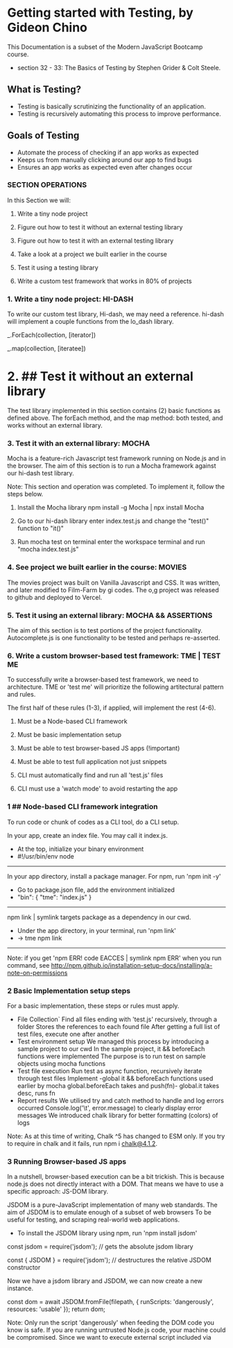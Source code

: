 # Getting started with Testing, by Gideon Chino

This Documentation is a subset of the Modern JavaScript Bootcamp course.
- section 32 - 33: The Basics of Testing by Stephen Grider & Colt Steele. 

## What is Testing?
- Testing is basically scrutinizing the functionality of an application.
- Testing is recursively automating this process to improve performance.

## Goals of Testing
- Automate the process of checking if an app works as expected
- Keeps us from manually clicking around our app to find bugs
- Ensures an app works as expected even after changes occur


### SECTION OPERATIONS
In this Section we will:

1. Write a tiny node project
2. Figure out how to test it without an external testing library
3. Figure out how to test it with an external testing library

4. Take a look at a project we built earlier in the course
5. Test it using a testing library

6. Write a custom test framework that works in 80% of projects


### 1. Write a tiny node project: HI-DASH  
To write our custom test library, Hi-dash, we may need a reference.
hi-dash will implement a couple functions from the lo_dash library.

  _.ForEach(collection, [iterator])

  _.map(collection, [iteratee])


# 2. ## Test it without an external library
The test library implemented in this section contains (2) basic functions as defined above.
The forEach method, and the map method: both tested, and works without an external library.


### 3. Test it with an external library: MOCHA
Mocha is a feature-rich Javascript test framework running on Node.js and in the browser.
The aim of this section is to run a Mocha framework against our hi-dash test library.

Note:
This section and operation was completed. To implement it, follow the steps below.

1. Install the Mocha library
npm install -g Mocha | npx install Mocha

2. Go to our hi-dash library
enter index.test.js and change the "test()" function to "it()"

3. Run mocha test on terminal
enter the workspace terminal and run "mocha index.test.js"


### 4. See project we built earlier in the course: MOVIES
The movies project was built on Vanilla Javascript and CSS. 
It was written, and later modified to Film-Farm by gi codes.
The o,g project was released to github and deployed to Vercel.


### 5. Test it using an external library: MOCHA && ASSERTIONS
The aim of this section is to test portions of the project functionality.
Autocomplete.js is one functionality to be tested and perhaps re-asserted.


### 6. Write a custom browser-based test framework: TME | TEST ME
To successfully write a browser-based test framework, we need to architecture.
TME or 'test me' will prioritize the following artitectural pattern and rules.

The first half of these rules (1-3), if applied, will implement the rest (4-6).

1. Must be a Node-based CLI framework
2. Must be basic implementation setup
3. Must be able to test browser-based JS apps (!important)

4. Must be able to test full application not just snippets
6. CLI must automatically find and run all 'test.js' files
5. CLI must use a 'watch mode' to avoid restarting the app


### 1 ## Node-based CLI framework integration
To run code or chunk of codes as a CLI tool, do a CLI setup.

In your app, create an index file. You may call it index.js.

* At the top, initialize your binary environment
* #!/usr/bin/env node
________________________________________________

In your app directory, install a package manager. 
For npm, run 'npm init -y'

* Go to package.json file, add the environment initialized
* "bin": { "tme": "index.js" }
__________________________________________________________

npm link | symlink targets package as a dependency in our cwd.

* Under the app directory, in your terminal, run 'npm link'
* -> tme npm link
___________________________________________________________

Note: 
if you get 'npm ERR! code EACCES | symlink npm ERR' when you run command, see
http://npm.github.io/installation-setup-docs/installing/a-note-on-permissions


### 2 Basic Implementation setup steps
For a basic implementation, these steps or rules must apply.

* File Collection`
Find all files ending with 'test.js' recursively, through a folder
Stores the references to each found file
After getting a full list of test files, execute one after another
* Test environment setup 
We managed this process by introducing a sample project to our cwd
In the sample project, it && beforeEach functions were implemented
The purpose is to run test on sample objects using mocha functions 
* Test file execution
Run test as async function, recursively iterate through test files 
Implement -global it && beforeEach functions used earlier by mocha
global.beforeEach takes and push(fn)- global.it takes desc, runs fn
* Report results
We utilised try and catch method to handle and log errors occurred
Console.log('\t', error.message) to clearly display error messages
We introduced chalk library for better formatting (colors) of logs

Note: As at this time of writing, Chalk ^5 has changed to ESM only. 
If you try to require in chalk and it fails, run npm i chalk@4.1.2.


### 3 Running Browser-based JS apps
In a nutshell, browser-based execution can be a bit trickish.
This is because node.js does not directly interact with a DOM.
That means we have to use a specific approach: JS-DOM library.

JSDOM is a pure-JavaScript implementation of many web standards.
The aim of JSDOM is to emulate enough of a subset of web browsers 
To be useful for testing, and scraping real-world web applications.

* To install the JSDOM library using npm, run 'npm install jsdom'
  
const jsdom = require('jsdom'); 
// gets the absolute jsdom library

const { JSDOM } = require('jsdom'); 
// destructures the relative JSDOM constructor

Now we have a jsdom library and JSDOM, we can now create a new instance.

  const dom = await JSDOM.fromFile(filepath, {
    runScripts: 'dangerously',
    resources: 'usable'
  });
  return dom;

Note: 
Only run the script 'dangerously' when feeding the DOM code you know is safe. 
If you are running untrusted Node.js code, your machine could be compromised.
Since we want to execute external script included via <script src='index.js'>
We can use the option, resources: 'usable' as an effective way to load script.


* At this point, our test framework- tme;

### 4 tests full applications, not just snippets

### 5 automatically finds and runs all 'test.js' files

### 6 uses a 'watch mode' to avoid restarting applications
